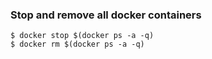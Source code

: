 ### Stop and remove all docker containers

```
$ docker stop $(docker ps -a -q)
$ docker rm $(docker ps -a -q)
```